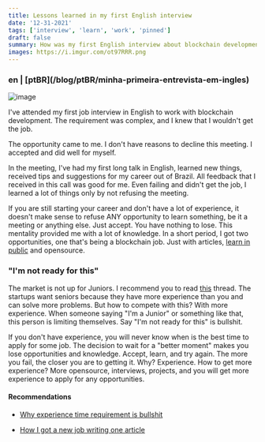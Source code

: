 ```yaml
---
title: Lessons learned in my first English interview
date: '12-31-2021'
tags: ['interview', 'learn', 'work', 'pinned']
draft: false
summary: How was my first English interview about blockchain development work
images: https://i.imgur.com/ot97RRR.png
---
```


<h3>en | [ptBR](/blog/ptBR/minha-primeira-entrevista-em-ingles)</h3>

![image](https://i.imgur.com/ot97RRR.png)

I've attended my first job interview in English to work with blockchain development. The requirement was complex, and I knew that I wouldn't get the job.

The opportunity came to me. I don't have reasons to decline this meeting. I accepted and did well for myself.

In the meeting, I've had my first long talk in English, learned new things, received tips and suggestions for my career out of Brazil. All feedback that I received in this call was good for me. Even failing and didn't get the job, I learned a lot of things only by not refusing the meeting.

If you are still starting your career and don't have a lot of experience, it doesn't make sense to refuse ANY opportunity to learn something, be it a meeting or anything else. Just accept. You have nothing to lose. This mentality provided me with a lot of knowledge. In a short period, I got two opportunities, one that's being a blockchain job. Just with articles, [learn in public](https://www.swyx.io/learn-in-public/) and opensource.

### "I'm not ready for this"

The market is not up for Juniors. I recommend you to read [this](https://twitter.com/GergelyOrosz/status/1476856174230315025) thread. The startups want seniors because they have more experience than you and can solve more problems. But how to compete with this? With more experience. When someone saying "I'm a Junior" or something like that, this person is limiting themselves. Say "I'm not ready for this" is bullshit.

If you don't have experience, you will never know when is the best time to apply for some job. The decision to wait for a "better moment" makes you lose opportunities and knowledge. Accept, learn, and try again. The more you fail, the closer you are to getting it. Why? Experience. How to get more experience? More opensource, interviews, projects, and you will get more experience to apply for any opportunities.

#### Recommendations

- [Why experience time requirement is bullshit](https://vitorsalmeida.com/blog/experience-requirement-is-bullshit)

- [How I got a new job writing one article](https://vitorsalmeida.com/blog/job-with-1-article)
